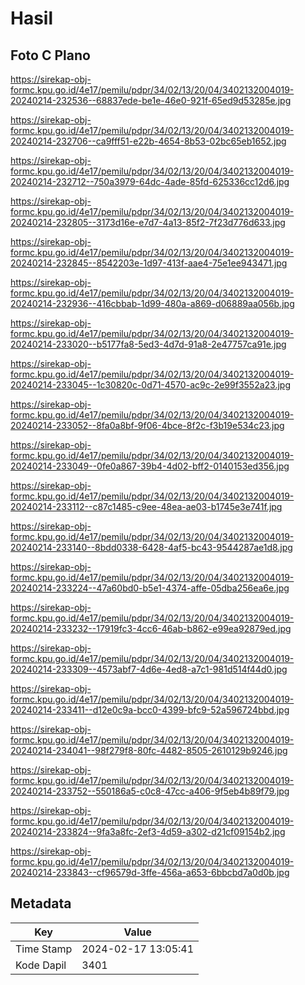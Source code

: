 # Hasil

## Foto C Plano

https://sirekap-obj-formc.kpu.go.id/4e17/pemilu/pdpr/34/02/13/20/04/3402132004019-20240214-232536--68837ede-be1e-46e0-921f-65ed9d53285e.jpg

https://sirekap-obj-formc.kpu.go.id/4e17/pemilu/pdpr/34/02/13/20/04/3402132004019-20240214-232706--ca9fff51-e22b-4654-8b53-02bc65eb1652.jpg

https://sirekap-obj-formc.kpu.go.id/4e17/pemilu/pdpr/34/02/13/20/04/3402132004019-20240214-232712--750a3979-64dc-4ade-85fd-625336cc12d6.jpg

https://sirekap-obj-formc.kpu.go.id/4e17/pemilu/pdpr/34/02/13/20/04/3402132004019-20240214-232805--3173d16e-e7d7-4a13-85f2-7f23d776d633.jpg

https://sirekap-obj-formc.kpu.go.id/4e17/pemilu/pdpr/34/02/13/20/04/3402132004019-20240214-232845--8542203e-1d97-413f-aae4-75e1ee943471.jpg

https://sirekap-obj-formc.kpu.go.id/4e17/pemilu/pdpr/34/02/13/20/04/3402132004019-20240214-232936--416cbbab-1d99-480a-a869-d06889aa056b.jpg

https://sirekap-obj-formc.kpu.go.id/4e17/pemilu/pdpr/34/02/13/20/04/3402132004019-20240214-233020--b5177fa8-5ed3-4d7d-91a8-2e47757ca91e.jpg

https://sirekap-obj-formc.kpu.go.id/4e17/pemilu/pdpr/34/02/13/20/04/3402132004019-20240214-233045--1c30820c-0d71-4570-ac9c-2e99f3552a23.jpg

https://sirekap-obj-formc.kpu.go.id/4e17/pemilu/pdpr/34/02/13/20/04/3402132004019-20240214-233052--8fa0a8bf-9f06-4bce-8f2c-f3b19e534c23.jpg

https://sirekap-obj-formc.kpu.go.id/4e17/pemilu/pdpr/34/02/13/20/04/3402132004019-20240214-233049--0fe0a867-39b4-4d02-bff2-0140153ed356.jpg

https://sirekap-obj-formc.kpu.go.id/4e17/pemilu/pdpr/34/02/13/20/04/3402132004019-20240214-233112--c87c1485-c9ee-48ea-ae03-b1745e3e741f.jpg

https://sirekap-obj-formc.kpu.go.id/4e17/pemilu/pdpr/34/02/13/20/04/3402132004019-20240214-233140--8bdd0338-6428-4af5-bc43-9544287ae1d8.jpg

https://sirekap-obj-formc.kpu.go.id/4e17/pemilu/pdpr/34/02/13/20/04/3402132004019-20240214-233224--47a60bd0-b5e1-4374-affe-05dba256ea6e.jpg

https://sirekap-obj-formc.kpu.go.id/4e17/pemilu/pdpr/34/02/13/20/04/3402132004019-20240214-233232--17919fc3-4cc6-46ab-b862-e99ea92879ed.jpg

https://sirekap-obj-formc.kpu.go.id/4e17/pemilu/pdpr/34/02/13/20/04/3402132004019-20240214-233309--4573abf7-4d6e-4ed8-a7c1-981d514f44d0.jpg

https://sirekap-obj-formc.kpu.go.id/4e17/pemilu/pdpr/34/02/13/20/04/3402132004019-20240214-233411--d12e0c9a-bcc0-4399-bfc9-52a596724bbd.jpg

https://sirekap-obj-formc.kpu.go.id/4e17/pemilu/pdpr/34/02/13/20/04/3402132004019-20240214-234041--98f279f8-80fc-4482-8505-2610129b9246.jpg

https://sirekap-obj-formc.kpu.go.id/4e17/pemilu/pdpr/34/02/13/20/04/3402132004019-20240214-233752--550186a5-c0c8-47cc-a406-9f5eb4b89f79.jpg

https://sirekap-obj-formc.kpu.go.id/4e17/pemilu/pdpr/34/02/13/20/04/3402132004019-20240214-233824--9fa3a8fc-2ef3-4d59-a302-d21cf09154b2.jpg

https://sirekap-obj-formc.kpu.go.id/4e17/pemilu/pdpr/34/02/13/20/04/3402132004019-20240214-233843--cf96579d-3ffe-456a-a653-6bbcbd7a0d0b.jpg


## Metadata

| Key        | Value               |
| ---------- | ------------------- |
| Time Stamp | 2024-02-17 13:05:41 |
| Kode Dapil | 3401                |



